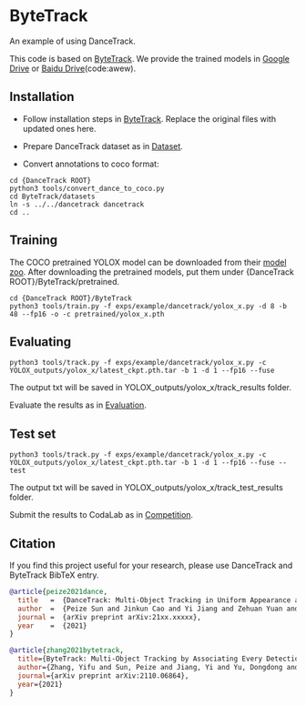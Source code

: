 # ByteTrack
An example of using DanceTrack. 

This code is based on [ByteTrack](https://github.com/ifzhang/ByteTrack). We provide the trained models in [Google Drive](https://drive.google.com/drive/folders/1IHDFBwyVMJew78H6a-gGtXMOb-fGZRlh?usp=sharing) or [Baidu Drive](https://pan.baidu.com/s/19O3IvYNzzrcLqlODHKYUwA)(code:awew).

## Installation
* Follow installation steps in [ByteTrack](https://github.com/ifzhang/ByteTrack). Replace the original files with updated ones here.

* Prepare DanceTrack dataset as in [Dataset](https://github.com/DanceTrack/DanceTrack/blob/main/README.md).

* Convert annotations to coco format:
~~~
cd {DanceTrack ROOT}
python3 tools/convert_dance_to_coco.py
cd ByteTrack/datasets
ln -s ../../dancetrack dancetrack
cd ..
~~~


## Training 
The COCO pretrained YOLOX model can be downloaded from their [model zoo](https://github.com/Megvii-BaseDetection/YOLOX/tree/0.1.0). After downloading the pretrained models, put them under {DanceTrack ROOT}/ByteTrack/pretrained.
~~~
cd {DanceTrack ROOT}/ByteTrack
python3 tools/train.py -f exps/example/dancetrack/yolox_x.py -d 8 -b 48 --fp16 -o -c pretrained/yolox_x.pth
~~~



## Evaluating
~~~
python3 tools/track.py -f exps/example/dancetrack/yolox_x.py -c YOLOX_outputs/yolox_x/latest_ckpt.pth.tar -b 1 -d 1 --fp16 --fuse
~~~
The output txt will be saved in YOLOX_outputs/yolox_x/track_results folder.

Evaluate the results as in [Evaluation](https://github.com/DanceTrack/DanceTrack/blob/main/README.md).


## Test set
~~~
python3 tools/track.py -f exps/example/dancetrack/yolox_x.py -c YOLOX_outputs/yolox_x/latest_ckpt.pth.tar -b 1 -d 1 --fp16 --fuse --test
~~~
The output txt will be saved in YOLOX_outputs/yolox_x/track_test_results folder.

Submit the results to CodaLab as in [Competition](https://github.com/DanceTrack/DanceTrack/blob/main/README.md).


## Citation
If you find this project useful for your research, please use DanceTrack and ByteTrack BibTeX entry.

```BibTeX
@article{peize2021dance,
  title   =  {DanceTrack: Multi-Object Tracking in Uniform Appearance and Diverse Motion},
  author  =  {Peize Sun and Jinkun Cao and Yi Jiang and Zehuan Yuan and Song Bai and Kris Kitani and Ping Luo},
  journal =  {arXiv preprint arXiv:21xx.xxxxx},
  year    =  {2021}
}

@article{zhang2021bytetrack,
  title={ByteTrack: Multi-Object Tracking by Associating Every Detection Box},
  author={Zhang, Yifu and Sun, Peize and Jiang, Yi and Yu, Dongdong and Yuan, Zehuan and Luo, Ping and Liu, Wenyu and Wang, Xinggang},
  journal={arXiv preprint arXiv:2110.06864},
  year={2021}
}
```
